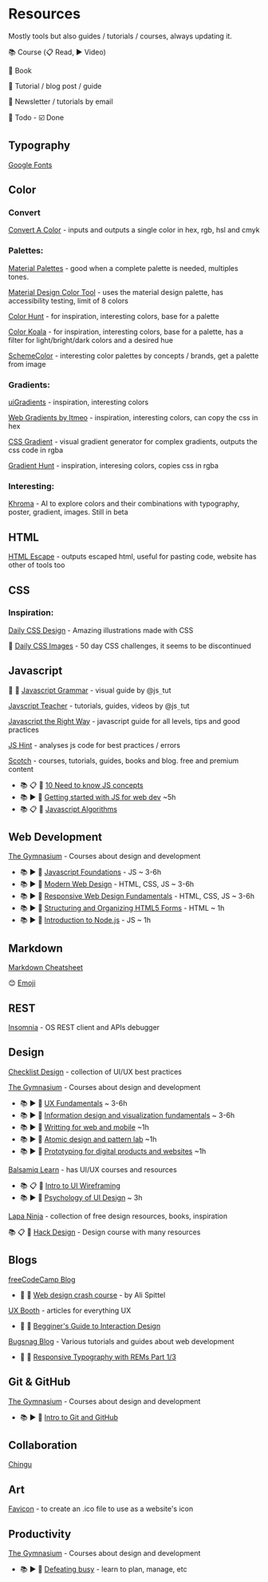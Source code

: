 # Resources
Mostly tools but also guides / tutorials / courses, always updating it.

:books: Course (:clipboard: Read, :arrow_forward: Video)

:book: Book

:pushpin: Tutorial / blog post / guide

:email: Newsletter / tutorials by email

:black_square_button: Todo - :ballot_box_with_check: Done

## Typography

[Google Fonts](https://fonts.google.com/)

## Color

### Convert

[Convert A Color](https://convertacolor.com/) - inputs and outputs a single color in hex, rgb, hsl and cmyk

### Palettes:

[Material Palettes](https://materialpalettes.com) - good when a complete palette is needed, multiples tones.

[Material Design Color Tool](https://www.material.io/tools/color/#!/?view.left=0&view.right=0) - uses the material design palette, has accessibility testing, limit of 8 colors

[Color Hunt](https://colorhunt.co/) - for inspiration, interesting colors, base for a palette

[Color Koala](https://colorkoala.xyz/) - for inspiration, interesting colors, base for a palette, has a filter for light/bright/dark colors and a desired hue

[SchemeColor](https://www.schemecolor.com/) - interesting color palettes by concepts / brands, get a palette from image

### Gradients:

[uiGradients](https://uigradients.com/#JShine) - inspiration, interesting colors

[Web Gradients by Itmeo](https://webgradients.com/) - inspiration, interesting colors, can copy the css in hex

[CSS Gradient](https://cssgradient.io/) - visual gradient generator for complex gradients, outputs the css code in rgba

[Gradient Hunt](https://gradienthunt.com/) - inspiration, interesing colors, copies css in rgba

### Interesting:

[Khroma](http://khroma.co/) - AI to explore colors and their combinations with typography, poster, gradient, images. Still in beta

## HTML

[HTML Escape](https://www.freeformatter.com/html-escape.html) - outputs escaped html, useful for pasting code, website has other of tools too

## CSS

### Inspiration:

[Daily CSS Design](https://dailycssdesign.com/) - Amazing illustrations made with CSS

:email: [Daily CSS Images](https://dailycssimages.com) - 50 day CSS challenges, it seems to be discontinued

## Javascript

:book: :black_square_button: [Javascript Grammar](learningcurve.net) - visual guide by @js`_`tut

[Javscript Teacher](https://javascriptteacher.com) - tutorials, guides, videos by @js`_`tut

[Javascript the Right Way](https://jstherightway.org/) - javascript guide for all levels, tips and good practices

[JS Hint](https://jshint.com/) - analyses js code for best practices / errors

[Scotch](https://scotch.io/) - courses, tutorials, guides, books and blog. free and premium content
* :books: :clipboard: :black_square_button: [10 Need to know JS concepts](https://scotch.io/courses/10-need-to-know-javascript-concepts)
* :books: :arrow_forward: :black_square_button: [Getting started with JS for web dev](https://scotch.io/courses/getting-started-with-javascript)  ~5h
* :books: :clipboard: :black_square_button: [Javascript Algorithms](https://scotch.io/courses/the-ultimate-guide-to-javascript-algorithms)

## Web Development

[The Gymnasium](https://www.thegymnasium.com/courses) - Courses about design and development
* :books: :arrow_forward: :black_square_button: [Javascript Foundations](https://www.thegymnasium.com/courses/GYM/104/0/about) - JS ~ 3-6h
* :books: :arrow_forward: :black_square_button: [Modern Web Design](https://www.thegymnasium.com/courses/GYM/107/0/about) - HTML, CSS, JS ~ 3-6h
* :books: :arrow_forward: :black_square_button: [Responsive Web Design Fundamentals](https://www.thegymnasium.com/courses/course-v1:GYM+109+0/about) - HTML, CSS, JS ~ 3-6h
* :books: :arrow_forward: :black_square_button: [Structuring and Organizing HTML5 Forms](https://www.thegymnasium.com/courses/GYM/007/0/about) - HTML ~ 1h
* :books: :arrow_forward: :black_square_button: [Introduction to Node.js](https://www.thegymnasium.com/courses/course-v1:GYM+012+0/about) - JS ~ 1h

## Markdown

[Markdown Cheatsheet](https://github.com/adam-p/markdown-here/wiki/Markdown-Cheatsheet#links)

:blush: [Emoji](https://gist.github.com/rxaviers/7360908)

## REST

[Insomnia](https://insomnia.rest/) - OS REST client and APIs debugger

## Design

[Checklist Design](https://www.checklist.design/) - collection of UI/UX best practices

[The Gymnasium](https://www.thegymnasium.com/courses) - Courses about design and development
* :books: :arrow_forward: :black_square_button: [UX Fundamentals](https://www.thegymnasium.com/courses/GYM/103/0/about) ~ 3-6h
* :books: :arrow_forward: :black_square_button: [Information design and visualization fundamentals](https://www.thegymnasium.com/courses/GYM/106/0/about) ~ 3-6h
* :books: :arrow_forward: :black_square_button: [Writting for web and mobile](https://www.thegymnasium.com/courses/GYM/105/0/about) ~1h
* :books: :arrow_forward: :black_square_button: [Atomic design and pattern lab](https://www.thegymnasium.com/courses/course-v1:GYM+014+0/about) ~1h
* :books: :arrow_forward: :black_square_button: [Prototyping for digital products and websites](https://www.thegymnasium.com/courses/course-v1:GYM+015+0/about) ~1h

[Balsamiq Learn](https://balsamiq.com/learn/courses/) - has UI/UX courses and resources
* :books: :clipboard: :black_square_button: [Intro to UI Wireframing](https://balsamiq.com/learn/courses/wireframing/)
* :books: :arrow_forward: :black_square_button: [Psychology of UI Design](https://balsamiq.com/learn/courses/ui-design-psychology/) ~ 3h

[Lapa Ninja](https://www.lapa.ninja/) - collection of free design resources, books, inspiration

:books: :clipboard: :black_square_button: [Hack Design](https://hackdesign.org/lessons) - Design course with many resources

## Blogs

[freeCodeCamp Blog](medium.freecodecamp.org)
* :pushpin: :black_square_button: [Web design crash course](https://medium.freecodecamp.org/a-web-design-crash-course-from-one-non-designer-to-another-a6f8da0e6aa) - by Ali Spittel


[UX Booth](https://www.uxbooth.com/) - articles for everything UX
* :pushpin: :black_square_button: [Begginer's Guide to Interaction Design](https://www.uxbooth.com/articles/complete-beginners-guide-to-interaction-design/)

[Bugsnag Blog](https://github.com/adam-p/markdown-here/wiki/Markdown-Cheatsheet#links) - Various tutorials and guides about web development
* :pushpin: :black_square_button: [Responsive Typography with REMs Part 1/3](https://blog.bugsnag.com/responsive-typography-with-rems/)

## Git & GitHub

[The Gymnasium](https://www.thegymnasium.com/courses) - Courses about design and development
* :books: :arrow_forward: :black_square_button: [Intro to Git and GitHub](https://www.thegymnasium.com/courses/GYM/006/0/about)

## Collaboration

[Chingu](https://chingu.io)

## Art

[Favicon](https://www.favicon.cc/) - to create an .ico file to use as a website's icon

## Productivity

[The Gymnasium](https://www.thegymnasium.com/courses) - Courses about design and development
* :books: :arrow_forward: :black_square_button: [Defeating busy](https://www.thegymnasium.com/courses/GYM/001/0/about) - learn to plan, manage, etc
